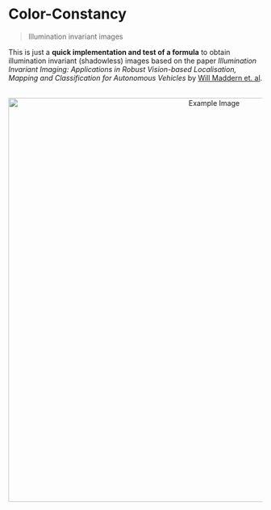 # Color-Constancy
> Illumination invariant images

This is just a **quick implementation and test of a formula** to obtain illumination invariant (shadowless) images based on the paper *Illumination Invariant Imaging: Applications in Robust Vision-based Localisation, Mapping and Classification for Autonomous Vehicles* by [Will Maddern et. al](http://ori.ox.ac.uk/ori-people/will-maddern/).

<div align="center">
  <br>
  <img src="https://raw.githubusercontent.com/TSchattschneider/Color-Constancy/master/images/illumination-invariant.png" alt="Example Image" width="800">
</div>
